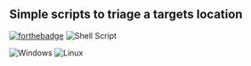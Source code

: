 ## Simple scripts to triage a targets location
[![forthebadge](https://forthebadge.com/images/badges/made-with-python.svg)](https://forthebadge.com) ![Shell Script](https://img.shields.io/badge/shell_script-%23121011.svg?style=for-the-badge&logo=gnu-bash&logoColor=white) 

![Windows](https://img.shields.io/badge/Windows-0078D6?style=for-the-badge&logo=windows&logoColor=white) ![Linux](https://img.shields.io/badge/Linux-FCC624?style=for-the-badge&logo=linux&logoColor=black)
